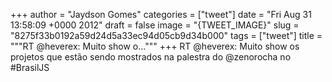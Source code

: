 
+++
author = "Jaydson Gomes"
categories = ["tweet"]
date = "Fri Aug 31 13:58:09 +0000 2012"
draft = false
image = "{TWEET_IMAGE}"
slug = "8275f33b0192a59d24d5a33ec94d05cb9d34b000"
tags = ["tweet"]
title = """RT @heverex: Muito show o..."""
+++
RT @heverex: Muito show os projetos que estão sendo mostrados na palestra do @zenorocha no #BrasilJS
